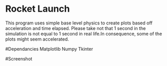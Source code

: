 # Rocket Launch
This program uses simple base level physics to create plots based off acceleration and time elapsed. Please take not that 1 second in the simulation is not equal to 1 second in real life.In consequence, some of the plots might seem accelerated.

#Dependancies
Matplotlib
Numpy
Tkinter

#Screenshot
